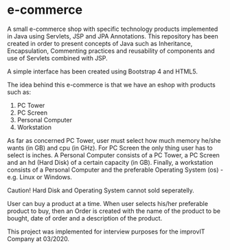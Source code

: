 # e-commerce
A small e-commerce shop with specific technology products implemented in Java using Servlets, JSP and JPA Annotations.
This repository has been created in order to present concepts of Java such as Inheritance, Encapsulation, Commenting practices and reusability of components and use of Servlets combined with JSP.

A simple interface has been created using Bootstrap 4 and HTML5.

The idea behind this e-commerce is that we have an eshop with products such as:
1) PC Tower
2) PC Screen
3) Personal Computer
4) Workstation

As far as concerned PC Tower, user must select how much memory he/she wants (in GB) and cpu (in GHz). For PC Screen the only thing user has to select is inches. A Personal Computer consists of a PC Tower, a PC Screen and an hd (Hard Disk) of a certain capacity (in GB). Finally, a workstation consists of a Personal Computer and the preferable Operating System (os) - e.g. Linux or Windows.

Caution! Hard Disk and Operating System cannot sold seperatelly.

User can buy a product at a time.
When user selects his/her preferable product to buy, then an Order is created with the name of the product to be bought, date of order and a description of the product.

This project was implemented for interview purposes for the improvIT Company at 03/2020.


